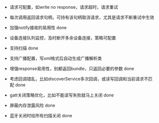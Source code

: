  - 请求可配置，如write no response，请求超时，请求重试
 - 每次调用返回请求句柄，可持有该句柄取消请求，尤其是请求不断重试中生效
 - 加强notify接收的易用性  done
 - 设备连接队列监控，及时断开多余设备连接，策略可配置
 - 支持扫描  done
 - 支持广播配置，写xml格式后自动生成广播解析类
 - 增强response易用性，别都返回bundle，只返回必要的参数  done
 - 考虑回调错乱，比如discoverService多次回调，或读写回调和当前请求不匹配  done
 - gatt关闭策略优化，比如不能读写失败就马上关闭   done
 - 屏蔽内存泄露风险 done
 
 - 蓝牙关闭时给所有扫描关闭 done